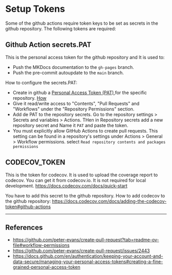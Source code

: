 # Setup Tokens

Some of the github actions require token keys to be set as secrets in the github repository. The following tokens are required:

## Github Action secrets.PAT

This is the personal access token for the github repository and It is used to:

- Push the MKDocs documentation to the `gh-pages` branch.
- Push the pre-commit autoupdate to the `main` branch.

How to configure the secrets.PAT:

- Create in github a [Personal Access Token (PAT)](https://github.com/settings/tokens?type=beta),for the specific repository. [How](https://docs.github.com/en/authentication/keeping-your-account-and-data-secure/managing-your-personal-access-tokens#creating-a-fine-grained-personal-access-token)
- Give it read/write access to "Contents", "Pull Requests" and "Workflows" under the "Repository Permissions" section.
- Add de PAT to the repository secrets. Go to the repository settings > Secrets and variables > Actions. THen in Repository secrets add a new repository secret and Name it `PAT` and paste the token.
- You must explicitly allow GitHub Actions to create pull requests. This setting can be found in a repository's settings under Actions > General > Workflow permissions. select `Read repository contents and packages permissions`

## CODECOV_TOKEN

This is the token for codecov. It is used to upload the coverage report to codecov. You can get it from codecov.io. It is not required for local development.
<https://docs.codecov.com/docs/quick-start>

You have to add this secret to the github repository. How to add codecov to the github repository: <https://docs.codecov.com/docs/adding-the-codecov-token#github-actions>

---

## References

- https://github.com/peter-evans/create-pull-request?tab=readme-ov-file#workflow-permissions
- https://github.com/peter-evans/create-pull-request/issues/2443
- https://docs.github.com/en/authentication/keeping-your-account-and-data-secure/managing-your-personal-access-tokens#creating-a-fine-grained-personal-access-token
